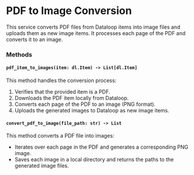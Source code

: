 # PDF to Image Conversion

This service converts PDF files from Dataloop items into image files and uploads them as new image items.
It processes each page of the PDF and converts it to an image.

### Methods

#### `pdf_item_to_images(item: dl.Item) -> List[dl.Item]`

This method handles the conversion process:

1. Verifies that the provided item is a PDF.
2. Downloads the PDF item locally from Dataloop.
3. Converts each page of the PDF to an image (PNG format).
4. Uploads the generated images to Dataloop as new image items.

#### `convert_pdf_to_image(file_path: str) -> List`

This method converts a PDF file into images:

- Iterates over each page in the PDF and generates a corresponding PNG image.
- Saves each image in a local directory and returns the paths to the generated image files.



